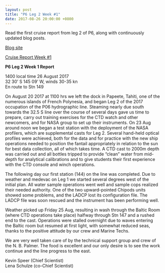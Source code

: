 ```yaml
---
layout: post
title: "P6 Leg 2 Week #1"
date: 2017-08-26 20:00:00 +0800
---
```

<style>
img + em {
 text-align: justify;
 display: block;
 padding-left: 2em;
 padding-right: 2em;
}
</style>

Read the first cruise report from leg 2 of P6, along with continuously updated blog posts.

[Blog site](http://usgoship-p062017.blogspot.com)

[Cruise Report Week #1](https://usgoship.ucsd.edu/files/WeeklyReport01_P062017Leg2.pdf)    

<!--more-->
**P6 Leg 2 Week 1 Report**

1400 local time 26 August 2017 <br>
32 30’ S 145 09’ W, winds 30-35 kn <br>
En route to Stn 149

On August 20 2017 at 1100 hrs we left the dock in Papeete, Tahiti, one of the numerous islands of French Polynesia, and began Leg 2 of the 2017 occupation of the P06 hydrographic line. Steaming nearly due south towards the 32.5 S line over the course of several days gave us time to prepare, carry out training exercises for the CTD watch and other newcomers, and for NASA group to set up their instruments. On 23 Aug around noon we began a test station with the deployment of the NASA profilers, which are supplemental casts for Leg 2. Several hand-held optical profiles were achieved, both for the data and for practice with the new ship operations needed to position the fantail appropriately in relation to the sun for best data collection, all of which takes time. A CTD cast to 2000m depth was carried out and all bottles tripped to provide “clean” water from mid-depth for analytical calibrations and to give students their first experience with the CTD console and winch operations.

The following day our first station (144) on the line was completed. Due to weather and medevac on Leg 1 we started several degrees west of the initial plan. All water sample operations went well and sample cops realized their needed authority. One of the two upward-pointed Chipods units showed some problems, and the LADCP lost its configuration file. The LADCP file was soon rescued and the instrument has been performing well.

Weather picked up Friday 25 Aug, resulting in wash through the Baltic Room (where CTD operations take place) halfway through Stn 147 and a rushed end to the cast. Operations were stalled overnight due to waves entering the Baltic room but resumed at first light, with somewhat reduced seas, thanks to the positive attitude by our crew and Marine Techs.

We are very well taken care of by the technical support group and crew of the N. B. Palmer. The food is excellent and our only desire is to see the work continue and the line progress to the east.

Kevin Speer (Chief Scientist)<br> 
Lena Schulze (co-Chief Scientist)
